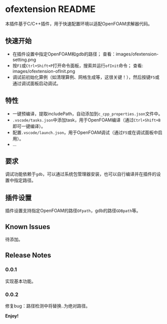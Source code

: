 # ofextension README
本插件基于C/C++插件，用于快速配置环境以适配OpenFOAM求解器代码。
## 快速开始
- 在插件设置中指定OpenFOAM和gdb的路径；
查看：images/ofextension-setting.png
- 按`F1`或`Ctrl+Shift+P`打开命令面板，搜索并运行`ofInit`命令；
查看: images/ofextension-ofInit.png
- 调试前初始化算例（如清理算例、网格生成等，这很关键！），然后按键`F5`或通过调试面板启动调试。

## 特性
- 一键预编译，提取includePath，自动添加到`c_cpp_properties.json`文件中。
- `.vscode/tasks.json`中添加task，用于OpenFOAM编译（通过`Ctrl+Shift+B`即可一键编译）。
- 配置`.vscode/launch.json`，用于OpenFOAM调试（通过`F5`或在调试面板中启用）。  
- ...

## 要求
调试功能依赖于`gdb`，可以通过系统包管理器安装，也可以自行编译并在插件的设置中指定路径。

## 插件设置
插件设置支持指定OpenFOAM的路径`OFpath`，gdb的路径`GDBpath`等。

## Known Issues
待添加。

## Release Notes
### 0.0.1
实现基本功能。
### 0.0.2
修复bug：路径检测中将替换..为绝对路径。


**Enjoy!**
